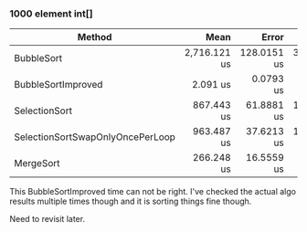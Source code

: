 ﻿### 1000 element int[]
|                           Method |         Mean |       Error |      StdDev |       Median |   Gen 0 | Allocated |
|--------------------------------- |-------------:|------------:|------------:|-------------:|--------:|----------:|
|                       BubbleSort | 2,716.121 us | 128.0151 us | 367.2994 us | 2,653.492 us |       - |       2 B |
|               BubbleSortImproved |     2.091 us |   0.0793 us |   0.2302 us |     2.025 us |       - |         - |
|                    SelectionSort |   867.443 us |  61.8881 us | 180.5305 us |   807.088 us |       - |       1 B |
| SelectionSortSwapOnlyOncePerLoop |   963.487 us |  37.6213 us | 109.1462 us |   931.731 us |       - |         - |
|                        MergeSort |   266.248 us |  16.5559 us |  48.5555 us |   260.621 us | 60.0586 | 252,961 B |
This BubbleSortImproved time can not be right. I've checked the actual algo results multiple times though and it is sorting things fine though.

Need to revisit later.